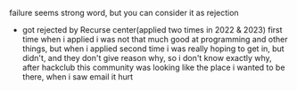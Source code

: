 failure seems strong word, but you can consider it as rejection 


- got rejected by Recurse center(applied two times in 2022 & 2023)
	 first time when i applied i was not that much good at programming and other things, but when i applied second time i was really hoping to get in, but didn't, and they don't give reason why, so i don't know exactly why, after hackclub this community was looking like the place i wanted to be there, when i saw email it hurt